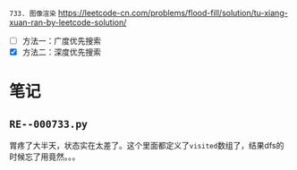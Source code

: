 
`733. 图像渲染` https://leetcode-cn.com/problems/flood-fill/solution/tu-xiang-xuan-ran-by-leetcode-solution/
- [ ] 方法一：广度优先搜索
- [x] 方法二：深度优先搜索

# 笔记

## `RE--000733.py`

胃疼了大半天，状态实在太差了。这个里面都定义了`visited`数组了，结果dfs的时候忘了用竟然。。。
